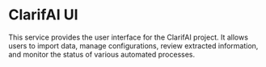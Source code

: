 # ClarifAI UI

This service provides the user interface for the ClarifAI project. It allows users to import data, manage configurations, review extracted information, and monitor the status of various automated processes.
